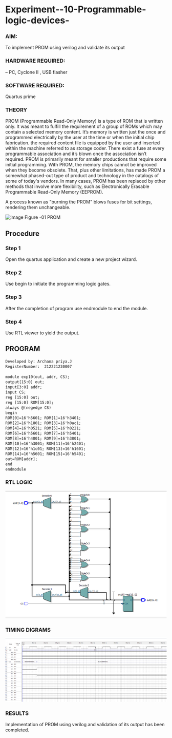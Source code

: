 # Experiment--10-Programmable-logic-devices-
 
### AIM: 
To implement PROM using verilog and validate its output 
### HARDWARE REQUIRED:  

– PC, Cyclone II , USB flasher
### SOFTWARE REQUIRED:  
 Quartus prime

### THEORY 
 
PROM (Programmable Read-Only Memory) is a type of ROM that is written only. It was meant to fulfill the requirement of a group of ROMs which may contain a selected memory content. It’s memory is written just the once and programmed electrically by the user at the time or when the initial chip fabrication. the required content file is equipped by the user and inserted within the machine referred to as storage coder. There exist a fuse at every programmable association and it’s blown once the association isn’t required.
PROM is primarily meant for smaller productions that require some initial programming. With PROM, the memory chips cannot be improved when they become obsolete. That, plus other limitations, has made PROM a somewhat phased-out type of product and technology in the catalogs of some of today's vendors. In many cases, PROM has been replaced by other methods that involve more flexibility, such as Electronically Erasable Programmable Read-Only Memory (EEPROM).

A process known as "burning the PROM" blows fuses for bit settings, rendering them unchangeable.

![image](https://user-images.githubusercontent.com/36288975/172760743-04a59275-862b-4c42-8d08-8ecbca668c75.png)
Figure -01 PROM 
 
 
## Procedure
### Step 1
Open the quartus application and create a new project wizard.

### Step 2
Use begin to initiate the programming logic gates.

### Step 3
After the completion of program use endmodule to end the module.

### Step 4
Use RTL viewer to yield the output.


## PROGRAM 
```
Developed by: Archana priya.J
RegisterNumber:  212221230007

module exp10(out, addr, CS);
output[15:0] out;
input[3:0] addr;
input CS;
reg [15:0] out;
reg [15:0] ROM[15:0];
always @(negedge CS)
begin
ROM[0]=16'h5601; ROM[1]=16'h3401;
ROM[2]=16'h1801; ROM[3]=16'h0ac1;
ROM[4]=16'h0521; ROM[5]=16'h0221;
ROM[6]=16'h5601; ROM[7]=16'h5401;
ROM[8]=16'h4801; ROM[9]=16'h3801;
ROM[10]=16'h3001; ROM[11]=16'h2401;
ROM[12]=16'h1c01; ROM[13]=16'h1601;
ROM[14]=16'h5601; ROM[15]=16'h5401;
out=ROM[addr];
end
endmodule

```
### RTL LOGIC  
![rom1](./rom1.png)


### TIMING DIGRAMS  
![ROM2](./ROM2.png)


### RESULTS 
 Implementation of PROM using verilog and validation of its output has been completed. 
